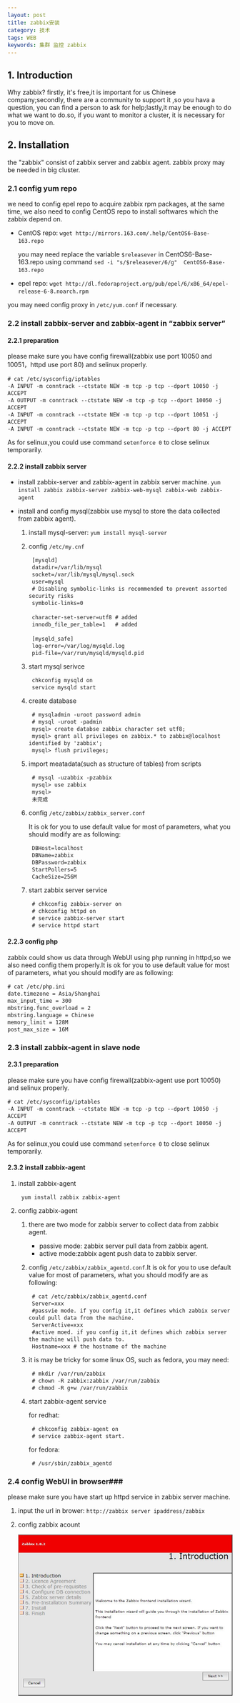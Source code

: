 ```yaml
---
layout: post
title: zabbix安装
category: 技术
tags: WEB
keywords: 集群 监控 zabbix
---
```


## 1. Introduction ##

Why zabbix? firstly, it's free,it is important for us Chinese company;secondly, there are a community to support it ,so you hava a question, you can find a person to ask for help;lastly,it may be enough to do what we want to do.so, if you want to monitor a cluster, it is necessary for you to move on.

## 2. Installation ##

the "zabbix" consist of zabbix server and zabbix agent. zabbix proxy may be needed in big cluster.

### 2.1 config yum repo ###

we need to config epel repo to acquire zabbix rpm packages, at the same time, we also need to config CentOS repo to install softwares which the zabbix depend on.  

- CentOS repo: `wget http://mirrors.163.com/.help/CentOS6-Base-163.repo`
	
	you may need replace the variable `$releasever` in CentOS6-Base-163.repo using command `sed -i "s/$releasever/6/g"  CentOS6-Base-163.repo`

- epel repo: `wget http://dl.fedoraproject.org/pub/epel/6/x86_64/epel-release-6-8.noarch.rpm`

you may need config proxy in `/etc/yum.conf` if necessary.

### 2.2 install zabbix-server and zabbix-agent in “zabbix server” ###

#### 2.2.1 preparation ####

please make sure you have config firewall(zabbix use port 10050 and 10051，httpd use port 80) and selinux properly.

	# cat /etc/sysconfig/iptables
	-A INPUT -m conntrack --ctstate NEW -m tcp -p tcp --dport 10050 -j ACCEPT
	-A OUTPUT -m conntrack --ctstate NEW -m tcp -p tcp --dport 10050 -j ACCEPT
	-A INPUT -m conntrack --ctstate NEW -m tcp -p tcp --dport 10051 -j ACCEPT
	-A INPUT -m conntrack --ctstate NEW -m tcp -p tcp --dport 80 -j ACCEPT
 
As for selinux,you could use command `setenforce 0` to close selinux temporarily.

#### 2.2.2 install zabbix server ####

- install zabbix-server and zabbix-agent in zabbix server machine.
	`yum install zabbix zabbix-server zabbix-web-mysql zabbix-web zabbix-agent`

- install and config mysql(zabbix use mysql to store the data collected from zabbix agent).
	1. install mysql-server: `yum install mysql-server`
	2. config `/etc/my.cnf`
		
			[mysqld]
			datadir=/var/lib/mysql
			socket=/var/lib/mysql/mysql.sock
			user=mysql
			# Disabling symbolic-links is recommended to prevent assorted security risks
			symbolic-links=0
			
			character-set-server=utf8 # added
			innodb_file_per_table=1   # added
			
			[mysqld_safe]
			log-error=/var/log/mysqld.log
			pid-file=/var/run/mysqld/mysqld.pid

	3. start mysql serivce
	
			chkconfig mysqld on
			service mysqld start
	4. create database
			
			# mysqladmin -uroot password admin
			# mysql -uroot -padmin
			mysql> create databse zabbix character set utf8;
			mysql> grant all privileges on zabbix.* to zabbix@localhost identified by 'zabbix';
    		mysql> flush privileges; 
	5. import meatadata(such as structure of tables) from scripts
	
			# mysql -uzabbix -pzabbix
			mysql> use zabbix
			mysql> 
			未完成
	6. config `/etc/zabbix/zabbix_server.conf`

		It is ok for you to use default value for most of parameters, what you should modify are as following:
			
			DBHost=localhost
			DBName=zabbix
			DBPassword=zabbix
			StartPollers=5
			CacheSize=256M

	7. start zabbix server service
		
			# chkconfig zabbix-server on
			# chkconfig httpd on
			# service zabbix-server start
			# service httpd start


#### 2.2.3 config php ####

zabbix could show us data through WebUI using php running in httpd,so we also need config them properly.It is ok for you to use default value for most of parameters, what you should modify are as following:
	
	# cat /etc/php.ini
	date.timezone = Asia/Shanghai
	max_input_time = 300
	mbstring.func_overload = 2
	mbstring.language = Chinese
	memory_limit = 128M
	post_max_size = 16M

	  

### 2.3 install zabbix-agent in slave node ###

#### 2.3.1 preparation ####

please make sure you have config firewall(zabbix-agent use port 10050) and selinux properly.

	# cat /etc/sysconfig/iptables
	-A INPUT -m conntrack --ctstate NEW -m tcp -p tcp --dport 10050 -j ACCEPT
	-A OUTPUT -m conntrack --ctstate NEW -m tcp -p tcp --dport 10050 -j ACCEPT
 
As for selinux,you could use command `setenforce 0` to close selinux temporarily.

#### 2.3.2 install zabbix-agent ####

1. install zabbix-agent

		yum install zabbix zabbix-agent
2. config zabbix-agent
	
	1. there are two mode for zabbix server to collect data from zabbix agent.
		
		- passive mode: zabbix server pull data from zabbix agent.
		- active mode:zabbix agent push data to zabbix server.

	2. config `/etc/zabbix/zabbix_agentd.conf`.It is ok for you to use default value for most of parameters, what you should modify are as following:

			# cat /etc/zabbix/zabbix_agentd.conf
			Server=xxx 
			#passvie mode. if you config it,it defines which zabbix server could pull data from the machine.
			ServerActive=xxx 
			#active moed. if you config it,it defines which zabbix server the machine will push data to. 
			Hostname=xxx # the hostname of the machine
  	
	3. it is may be tricky for some linux OS, such as fedora, you may need:
		
			# mkdir /var/run/zabbix
			# chown -R zabbix:zabbix /var/run/zabbix
			# chmod -R g+w /var/run/zabbix

	4. start zabbix-agent service
			
		for redhat:
		
			# chkconfig zabbix-agent on
			# service zabbix-agent start.

		for fedora:

			# /usr/sbin/zabbix_agentd
	

### 2.4 config WebUI in browser###

please make sure you have start up httpd service in zabbix server machine.

1. input the url in brower: `http://zabbix server ipaddress/zabbix`

2. config zabbix acount

	![Alt text](/public/upload/zabbix_1.jpg)